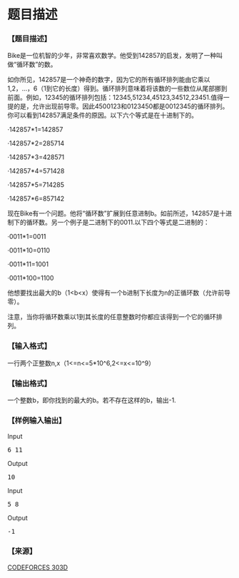 # 题目描述


<h3>
【题目描述】
</h3>
<p>
Bike是一位机智的少年，非常喜欢数学。他受到142857的启发，发明了一种叫做“循环数”的数。
</p>
<p>
如你所见，142857是一个神奇的数字，因为它的所有循环排列能由它乘以1,2，...，6（1到它的长度）得到。循环排列意味着将该数的一些数位从尾部挪到前面。例如，12345的循环排列包括：12345,51234,45123,34512,23451.值得一提的是，允许出现前导零。因此4500123和0123450都是0012345的循环排列。你可以看到142857满足条件的原因。以下六个等式是在十进制下的。
</p>
<p>
·142857*1=142857
</p>
<p>
·142857*2=285714
</p>
<p>
·142857*3=428571
</p>
<p>
·142857*4=571428
</p>
<p>
·142857*5=714285
</p>
<p>
·142857*6=857142
</p>
<p>
现在Bike有一个问题。他将“循环数”扩展到任意进制b。如前所述，142857是十进制下的循环数。另一个例子是二进制下的0011.以下四个等式是二进制的：
</p>
<p>
·0011*1=0011
</p>
<p>
·0011*10=0110
</p>
<p>
·0011*11=1001
</p>
<p>
·0011*100=1100
</p>
<p>
他想要找出最大的b（1&lt;b&lt;x）使得有一个b进制下长度为n的正循环数（允许前导零）。
</p>
<p>
注意，当你将循环数乘以1到其长度的任意整数时你都应该得到一个它的循环排列。
</p>
<h3>
【输入格式】
</h3>
<p>
一行两个正整数n,x（1&lt;=n&lt;=5*10^6,2&lt;=x&lt;=10^9）
</p>
<h3>
【输出格式】
</h3>
<p>
一个整数b，即你找到的最大的b。若不存在这样的b，输出-1.
</p>
<h3>
【样例输入输出】
</h3>
<div class="sample-test">
<div class="input">
<div class="title">
Input
</div>
<pre>6 11
</pre>
</div>
<div class="output">
<div class="title">
Output
</div>
<pre>10
</pre>
</div>
<div class="input">
<div class="title">
Input
</div>
<pre>5 8
</pre>
</div>
<div class="output">
<div class="title">
Output
</div>
<pre>-1</pre>
</div>
</div>
<h3>
【来源】
</h3>
<p>
<a href="http://codeforces.com/problemset/problem/303/D" target="_blank">CODEFORCES 303D</a> 
</p>
